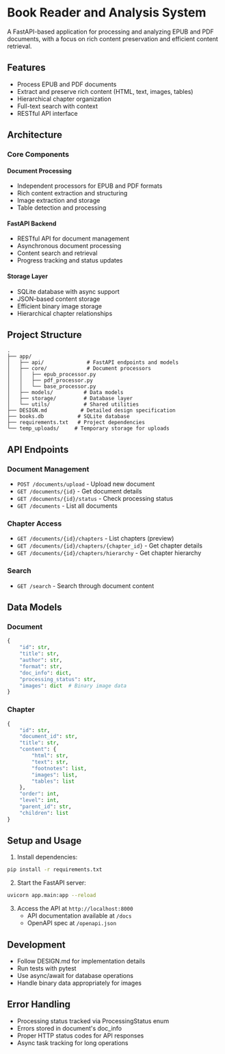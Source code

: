 # Book Reader and Analysis System

A FastAPI-based application for processing and analyzing EPUB and PDF documents, with a focus on rich content preservation and efficient content retrieval.

## Features

- Process EPUB and PDF documents
- Extract and preserve rich content (HTML, text, images, tables)
- Hierarchical chapter organization
- Full-text search with context
- RESTful API interface

## Architecture

### Core Components

#### Document Processing
- Independent processors for EPUB and PDF formats
- Rich content extraction and structuring
- Image extraction and storage
- Table detection and processing

#### FastAPI Backend
- RESTful API for document management
- Asynchronous document processing
- Content search and retrieval
- Progress tracking and status updates

#### Storage Layer
- SQLite database with async support
- JSON-based content storage
- Efficient binary image storage
- Hierarchical chapter relationships

## Project Structure

```
.
├── app/
│   ├── api/              # FastAPI endpoints and models
│   ├── core/             # Document processors
│   │   ├── epub_processor.py
│   │   ├── pdf_processor.py
│   │   └── base_processor.py
│   ├── models/          # Data models
│   ├── storage/         # Database layer
│   └── utils/           # Shared utilities
├── DESIGN.md           # Detailed design specification
├── books.db           # SQLite database
├── requirements.txt   # Project dependencies
└── temp_uploads/     # Temporary storage for uploads
```

## API Endpoints

### Document Management
- `POST /documents/upload` - Upload new document
- `GET /documents/{id}` - Get document details
- `GET /documents/{id}/status` - Check processing status
- `GET /documents` - List all documents

### Chapter Access
- `GET /documents/{id}/chapters` - List chapters (preview)
- `GET /documents/{id}/chapters/{chapter_id}` - Get chapter details
- `GET /documents/{id}/chapters/hierarchy` - Get chapter hierarchy

### Search
- `GET /search` - Search through document content

## Data Models

### Document
```python
{
    "id": str,
    "title": str,
    "author": str,
    "format": str,
    "doc_info": dict,
    "processing_status": str,
    "images": dict  # Binary image data
}
```

### Chapter
```python
{
    "id": str,
    "document_id": str,
    "title": str,
    "content": {
        "html": str,
        "text": str,
        "footnotes": list,
        "images": list,
        "tables": list
    },
    "order": int,
    "level": int,
    "parent_id": str,
    "children": list
}
```

## Setup and Usage

1. Install dependencies:
```bash
pip install -r requirements.txt
```

2. Start the FastAPI server:
```bash
uvicorn app.main:app --reload
```

3. Access the API at `http://localhost:8000`
   - API documentation available at `/docs`
   - OpenAPI spec at `/openapi.json`

## Development

- Follow DESIGN.md for implementation details
- Run tests with pytest
- Use async/await for database operations
- Handle binary data appropriately for images

## Error Handling

- Processing status tracked via ProcessingStatus enum
- Errors stored in document's doc_info
- Proper HTTP status codes for API responses
- Async task tracking for long operations
